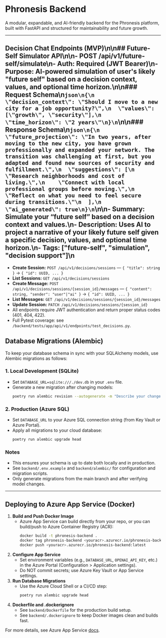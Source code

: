 # Phronesis Backend

A modular, expandable, and AI-friendly backend for the Phronesis platform, built with FastAPI and structured for maintainability and future growth.

---

## Decision Chat Endpoints (MVP)\n\n## Future-Self Simulator API\n\n- **POST /api/v1/future-self/simulate**\n- **Auth:** Required (JWT Bearer)\n- **Purpose:** AI-powered simulation of user's likely \"future self\" based on a decision context, values, and optional time horizon.\n\n### Request Schema\n```json\n{\n  \"decision_context\": \"Should I move to a new city for a job opportunity?\",\n  \"values\": [\"growth\", \"security\"],\n  \"time_horizon\": \"2 years\"\n}\n```\n\n### Response Schema\n```json\n{\n  \"future_projection\": \"In two years, after moving to the new city, you have grown professionally and expanded your network. The transition was challenging at first, but you adapted and found new sources of security and fulfillment.\",\n  \"suggestions\": [\n    \"Research neighborhoods and cost of living.\",\n    \"Connect with local professional groups before moving.\",\n    \"Reflect on what you need to feel secure during transitions.\"\n  ],\n  \"ai_generated\": true\n}\n```\n\n- **Summary:** Simulate your “future self” based on a decision context and values.\n- **Description:** Uses AI to project a narrative of your likely future self given a specific decision, values, and optional time horizon.\n- **Tags:** [\"future-self\", \"simulation\", \"decision support\"]\n

- **Create Session:** `POST /api/v1/decisions/sessions` — `{ "title": string }` → `{ "id": UUID, ... }`
- **List Sessions:** `GET /api/v1/decisions/sessions`
- **Create Message:** `POST /api/v1/decisions/sessions/{session_id}/messages` — `{ "content": string, "sender": "user"|"ai" }` → `{ "id": UUID, ... }`
- **List Messages:** `GET /api/v1/decisions/sessions/{session_id}/messages`
- **Update Session:** `PATCH /api/v1/decisions/sessions/{session_id}`
- All endpoints require JWT authentication and return proper status codes (401, 404, 422).
- Full Pytest coverage: see `/backend/tests/app/api/v1/endpoints/test_decisions.py`.

## Database Migrations (Alembic)

To keep your database schema in sync with your SQLAlchemy models, use Alembic migrations as follows:

### 1. Local Development (SQLite)
- Set `DATABASE_URL=sqlite:///./dev.db` in your `.env` file.
- Generate a new migration after changing models:
  ```sh
  poetry run alembic revision --autogenerate -m "Describe your change"
  ```

### 2. Production (Azure SQL)
- Set `DATABASE_URL` to your Azure SQL connection string (from Key Vault or Azure Portal).
- Apply all migrations to your cloud database:
  ```sh
  poetry run alembic upgrade head
  ```

### Notes
- This ensures your schema is up to date both locally and in production.
- See `backend/.env.example` and `backend/alembic/` for configuration and migration scripts.
- Only generate migrations from the main branch and after verifying model changes.

---

## Deploying to Azure App Service (Docker)

1. **Build and Push Docker Image**
   - Azure App Service can build directly from your repo, or you can build/push to Azure Container Registry (ACR):
     ```sh
     docker build -t phronesis-backend .
     docker tag phronesis-backend <youracr>.azurecr.io/phronesis-backend:latest
     docker push <youracr>.azurecr.io/phronesis-backend:latest
     ```
2. **Configure App Service**
   - Set environment variables (e.g., `DATABASE_URL`, `OPENAI_API_KEY`, etc.) in the Azure Portal (Configuration > Application settings).
   - Do NOT commit secrets; use Azure Key Vault or App Service settings.
3. **Run Database Migrations**
   - Use the Azure Cloud Shell or a CI/CD step:
     ```sh
     poetry run alembic upgrade head
     ```
4. **Dockerfile and .dockerignore**
   - See `backend/Dockerfile` for the production build setup.
   - See `backend/.dockerignore` to keep Docker images clean and builds fast.

For more details, see Azure App Service [docs](https://learn.microsoft.com/en-us/azure/app-service/quickstart-custom-container?tabs=python&pivots=container-linux).
